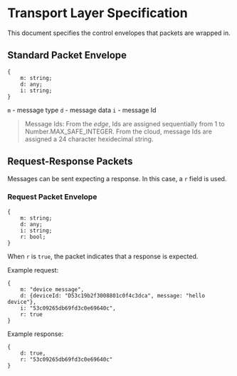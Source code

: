 # Transport Layer Specification

This document specifies the control envelopes that packets are wrapped in.

## Standard Packet Envelope

```
{
    m: string;
    d: any;
    i: string;
}
```

`m` - message type
`d` - message data
`i` - message Id

 > Message Ids: From the _edge_, Ids are assigned sequentially from 1 to Number.MAX_SAFE_INTEGER. From the cloud, message Ids are assigned a 24 character hexidecimal string.
 
## Request-Response Packets

Messages can be sent expecting a response. In this case, a `r` field is used.

### Request Packet Envelope

```
{
    m: string;
    d: any;
    i: string;
    r: bool;
}
```

When `r` is `true`, the packet indicates that a response is expected.

Example request:
```
{
    m: "device message",
    d: {deviceId: "D53c19b2f3008801c0f4c3dca", message: "hello device"},
    i: "53c09265db69fd3c0e69640c",
    r: true
}
```

Example response:
```
{
    d: true,
    r: "53c09265db69fd3c0e69640c"
}
```